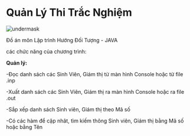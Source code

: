 # Quản Lý Thi Trắc Nghiệm
![undermask](https://encrypted-tbn0.gstatic.com/images?q=tbn:ANd9GcRFrDSSDA6fAlS4fdf7_3DLjbdXCyaiIRpfBQ&usqp=CAU)

Đồ án môn Lập trình Hướng Đối Tượng - JAVA

các chức năng của chương trình:

**Quản lý:**

  -Đọc danh sách các Sinh Viên, Giám thị từ màn hình Console hoặc từ file .inp
  
  -Xuất danh sách các Sinh Viên, Giám thị ra màn hình Console hoặc ra file .out
  
  -Sắp xếp danh sách Sinh viên, Giám thị theo Mã số
  
  -Có các hàm để cập nhât, tìm kiếm thông Sinh viên, Giám thị bằng Mã số hoặc bằng Tên
  
